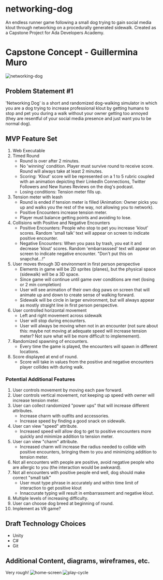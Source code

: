 # networking-dog
An endless runner game following a small dog trying to gain social media klout through networking on a procedurally generated sidewalk.  Created as a Capstone Project for Ada Developers Academy.

# Capstone Concept - Guillermina Muro
![networking-dog](https://i.imgur.com/kq7vcyj.png)
## Problem Statement #1

'Networking Dog' is a short and randomized dog-walking simulator in which you are a dog trying to increase professional klout by getting humans to stop and pet you during a walk without your owner getting too annoyed (they are resentful of your social media presence and just want you to be normal dog).  

## MVP Feature Set
1. Web Executable 
1.  Timed Round
	- Round is over after 2 minutes.
	- No 'winning' condition.  Player must survive round to receive score.  Round will always take at least 2 minutes. 
	- Scoring: 'Klout' score will be represented on a 1 to 5 rubric coupled with an animation depicting their LinkedIn Connections, Twitter Followers and New Itunes Reviews on the dog's podcast.
	- Losing conditions: Tension meter fills up.
1. Tension meter with leash
	- Round is ended if tension meter is filled (Animation: Owner picks you up and walks you the rest of the way, not allowing you to network).
	- Positive Encounters increase tension meter.
	- Player must balance getting points and avoiding to lose.
1.  Collisions with Positive and Negative Encounters
	- Positive Encounters: People who stop to pet you increase 'klout' scores.  Random 'small talk' text will appear on screen to indicate positive encounter.
	- Negative Encounters: When you pass by trash, you eat it and decrease 'klout' scores.  Random 'embarrasssed' text will appear on screen to indicate negative encounter. "Don't put this on snapchat...!"
1. User moves through 3D environment in first person perspective
	- Elements in game will be 2D sprites (planes), but the physical space (sidewalk) will be a 3D space.
	- Since game will continue until game over conditions are met (losing or 2 min completion) 
	- User will see animation of their own dog paws on screen that will animate up and down to create sense of walking forward.
	- Sidewalk will be circle in larger environment, but will always appear as mostly straight line in first person perspective. 
1.  User controlled horizontal movement
	- Left and right movement across sidewalk
	- User will stop during encounters.
	- User will always be moving when not in an encounter (not sure about this: maybe not moving at adequate speed will increase tension meter? Not sure what will be more difficult to implemement).
1.  Randomized spawning of encounters.
	- Every time the game is played, the encounters will spawn in different locations.
1. Score displayed at end of round.
	- Score will take in values from the positive and negative encounters player collides with during walk.

	
### Potential Additional Features

1.  User controls movement by moving each paw forward.
1. User controls vertical movement, not keeping up speed with owner will increase tension meter.
1.  User can collect randomized "power ups" that will increase different attributes.
	- Increase charm with outfits and accessories.
	- Increase speed by finding a good snack on sidewalk.
1.  User can view "speed" attribute.
	- Increased speed will allow dog to get to positive encounters more quickly and minimize addition to tension meter.
1.  User can view "charm" attribute.
	- Increased charm will increase the radius needed to collide with positive encounters, bringing them to you and minimizing addition to tension meter.
1. Not all encounters with people are positive, avoid negative people who are allergic to you (the interaction would be awkward).
1. Not all encounters with positive people end well, dog should make correct "small talk" 
	- User must type phrase in accurately and within time limit of interaction to get positive klout
	- Innaccurate typing will result in embarrassment and negative klout.
1.  Multiple levels of increasing difficulty.
1.  User can choose dog breed at beginning of round.
1. Implement as VR game?

## Draft Technology Choices

- Unity
- C# 
- Git


## Additional Content, diagrams, wireframes, etc.
Very rough!
![home-screen](https://i.imgur.com/KtvVsvT.png)
![play-cycle](https://i.imgur.com/w1B8cYj.png)
